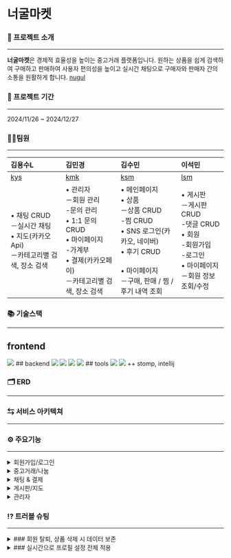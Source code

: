  # 너굴마켓

 ### 🦝 프로젝트 소개 
 - - - 
 **너굴마켓**은 경제적 효율성을 높이는 중고거래 플랫폼입니다.
 원하는 상품을 쉽게 검색하여 구매하고 판매하여 사용자 편의성을 높이고 실시간 채팅으로 구매자와 판매자 간의 소통을 원활하게 합니다. 
 [nugul](http://13.124.228.250:8080/ "너굴마켓 바로가기")
 
 ### 📆 프로젝트 기간
 - - - 
 2024/11/26 ~ 2024/12/27

 ### 🧑‍💻팀원
 - - - 
 | 김용수L | 김민경 | 김수민 | 이석민 |
 | :--- | :--- | :--- | :--- |
 | [kys](https://github.com/Qortn4925 "Qortn4925") | [kmk](https://github.com/keaimk "keaimk") | [ksm](https://github.com/soomni01 "soomni01") | [lsm](https://github.com/seokminlee24 "seokminlee24") |
 | • 채팅 CRUD<br> －실시간 채팅<br> • 지도(카카오 Api)<br> －카테고리별 검색, 장소 검색 | • 관리자<br> －회원 관리<br> -문의 관리<br> • 1:1 문의 CRUD<br> • 마이페이지<br> -가계부<br> • 결제(카카오페이)<br> －카테고리별 검색, 장소 검색 | • 메인페이지<br>  • 상품<br> －상품 CRUD<br> -찜 CRUD<br> • SNS 로그인(카카오, 네이버)<br> • 후기 CRUD<br> <br> • 마이페이지<br> －구매, 판매 / 찜 / 후기 내역 조회 | • 게시판<br>－게시판 CRUD<br> -댓글 CRUD<br> • 회원<br> -회원가입<br> -로그인<br> • 마이페이지<br> －회원 정보 조회/수정 |
 
 ### 📚 기술스택
 - - -
 ## frontend
 <img src="https://img.shields.io/badge/react-61DAFB?style=for-the-badge&logo=react&logoColor=black"> 
 ## backend
 <img src="https://img.shields.io/badge/java-007396?style=for-the-badge&logo=java&logoColor=white"> 
 <img src="https://img.shields.io/badge/mariaDB-003545?style=for-the-badge&logo=mariaDB&logoColor=white">
 <img src="https://img.shields.io/badge/spring-6DB33F?style=for-the-badge&logo=spring&logoColor=white">
 <img src="https://img.shields.io/badge/amazonaws-232F3E?style=for-the-badge&logo=amazonaws&logoColor=white"> 
 ## tools
 <img src="https://img.shields.io/badge/github-181717?style=for-the-badge&logo=github&logoColor=white">
 <img src="https://img.shields.io/badge/git-F05032?style=for-the-badge&logo=git&logoColor=white">
 ++ stomp, intellij 
 
 ### 🗂️ ERD
 - - -
 
 ### ⇆ 서비스 아키텍쳐
 - - -
 
 ### ⚙ 주요기능
 - - -
<details><summary>회원가입/로그인</summary> 회원가입, 로그인, 소셜 로그인 이미지</details>
<details><summary>중고거래/나눔</summary>사용자들이 원하는 방식과 위치에서 편리하게 원하는 상품을 판매하고 나누며 거래 !!!!거래 리스트, 작성 페이지, 상세 페이지, </details>
<details><summary>채팅 & 결제</summary>구매자와 판매자가 실시간으로 소통할 수 있는 채팅 기능, 거래 일정 조율 및 결제 기능을 제공 !!!!채팅 페이지 결제화면</details>
<details><summary>게시판/지도</summary>여러 회원과 소통할 수 있는 게시판과 특정 위치의 주변 카테고리 검색을 통해 사용자 편의성 증대 !!!게시판 페이지, 지도 페이지</details>
<details><summary>관리자</summary>회원들이 편하게 문의하고 안전하게 이용할 수 있도록 관리자가 전체 회원과 상품을 관리 !!! 관리자 페이지</details>

 
 ### ⁉ 트러블 슈팅
 - - -
 <details><summary>### 회원 탈퇴, 상품 삭제 시 데이터 보존</summary> **1. 문제 식별** <br> - 회원이 탈퇴하거나 상품을 삭제할 경우, 해당 사용자가 올린 상품 정보도 삭제되어 구매자의 상품 구매 기록이 사라지는 문제가 발생<br> 2. 문제 해결 접근 방법<br> - 구매자에게 보여 줄 최소 상품 정보 컬럼을 추가하여 회원 탈퇴 시, 상품 번호와 회원 아이디는 NULL 처리하여 최소한의 상품 정보는 삭제되지 않고 데이터 보존<br> 3. 결과 및 교훈<br> - 회원 탈퇴와 같은 데이터 삭제는 복구가 어려우므로 데이터 보존의 필요성을 사전에 인지하고 구매자와 판매자 모두의 관점을 반영하여 신중하게 설계하는 것이 중요하다는 생각이 들었다.</details>
 <details><summary>### 실시간으로 프로필 설정 전체 적용</summary>1. 문제 식별<br> - 사용자 프로필을 마이페이지에서 변경할 경우 navbar의 사용자 프로필 이미지는 실시간으로 반영되지 않는 문제가 발생<br> 2. 문제 해결 접근 방법<br> 상단 AuthenticalProvider 컴포넌트에서 Context를 이용하여 이미지 변경 요청이 발생하면 응답하여 같이 변경하도록 구현</details>
